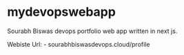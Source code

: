 # mydevopswebapp

Sourabh Biswas devops portfolio web app written in next js.

Webiste Url: - sourabhbiswasdevops.cloud/profile
